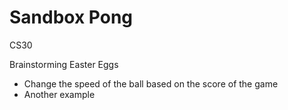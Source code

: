 # Sandbox Pong
CS30

Brainstorming Easter Eggs
- Change the speed of the ball based on the score of the game
- Another example
